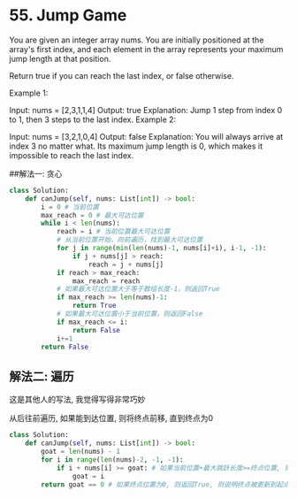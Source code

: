 # 55. Jump Game

You are given an integer array nums. You are initially positioned at the array's first index, and each element in the array represents your maximum jump length at that position.

Return true if you can reach the last index, or false otherwise.

Example 1:

Input: nums = [2,3,1,1,4]
Output: true
Explanation: Jump 1 step from index 0 to 1, then 3 steps to the last index.
Example 2:

Input: nums = [3,2,1,0,4]
Output: false
Explanation: You will always arrive at index 3 no matter what. Its maximum jump length is 0, which makes it impossible to reach the last index.

##解法一: 贪心

```python
class Solution:
    def canJump(self, nums: List[int]) -> bool:
        i = 0 # 当前位置
        max_reach = 0 # 最大可达位置
        while i < len(nums):
            reach = i # 当前位置最大可达位置
            # 从当前位置开始，向前遍历，找到最大可达位置
            for j in range(min(len(nums)-1, nums[i]+i), i-1, -1):
                if j + nums[j] > reach:
                    reach = j + nums[j]
            if reach > max_reach:
                max_reach = reach
            # 如果最大可达位置大于等于数组长度-1，则返回True
            if max_reach >= len(nums)-1:
                return True
            # 如果最大可达位置小于当前位置，则返回False
            if max_reach <= i:
                return False
            i+=1
        return False
```

## 解法二: 遍历

这是其他人的写法, 我觉得写得非常巧妙

从后往前遍历, 如果能到达位置, 则将终点前移, 直到终点为0

```python
class Solution:
    def canJump(self, nums: List[int]) -> bool:
        goat = len(nums) - 1
        for i in range(len(nums)-2, -1, -1):
            if i + nums[i] >= goat: # 如果当前位置+最大跳跃长度>=终点位置, 则更新终点位置
                goat = i
        return goat == 0 # 如果终点位置为0, 则返回True, 则说明终点被更新到起点位置, 可以到达
```
